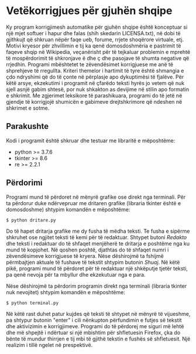 # Vetëkorrigjues për gjuhën shqipe

Ky program korrigjimesh automatike për gjuhën shqipe është konceptuar si
një mjet softuer i hapur dhe falas (shih skedarin LICENSA.txt), në dobi të
gjithkujt që shkruan nëpër faqe ueb, forume, rrjete shoqërore virtuale, etj.
Motivi kryesor për zhvillimin e tij ka qenë domosdoshmëria e pastrimit të
faqeve shqip në Wikipedia, veçanërisht për të tejkaluar problemin e mprehtë
të mospërdorimit të shkronjave ë dhe ç dhe pasojave të shumta negative që
rrjedhin. Programi mbështetet te zëvendësimet korrigjuese me anë të
shprehjeve të rregullta. Kriteri themelor i hartimit të tyre është shmangia
e çdo ndryshimi që do të çonte në përplasje apo dykuptimësi të fjalëve. Për
këtë arsye, ekzekutimi i programit në çfarëdo teksti hyrës jo vetem që nuk
sjell asnjë gabim shtesë, por nuk shkakton as devijime në stilin apo formatin
e shkrimit. Me zgjerimet leksikore të parashikuara, programi do të jetë në
gjendje të korrigjojë shumicën e gabimeve drejtshkrimore që ndeshen në
shkrimet e sotme.

## Parakushte

Kodi i programit është shkruar dhe testuar me libraritë e mëposhtëme:
- python >= 3.7.6
- tkinter >= 8.6
- re >= 2.2.1

## Përdorimi

Programi mund të përdoret në mënyrë grafike ose direkt nga terminali. Për
ta përdorur duke ndërvepruar me dritaren grafike (libraria tkinter është
e domosdoshme) shtypim komandën e mëposhtëme:

```
$ python dritare.py
```

Do të hapet dritarja grafike me dy fusha të mëdha teksti. Te fusha 
e sipërme shkruhet ose ngjitet teksti të kemi për të redaktuar. Shtypet
butoni *Redakto* dhe teksti i redaktuar do të shfaqet menjëherë te dritarja
e poshtëme nga ku mund të kopjohet. Në qoshen poshtë, djathtas do të 
shfaqet numri i zëvendësimeve korrigjuese të kryera. Nëse dëshirojmë ta
fshijmë përmbajtjen aktuale të fushave të tekstit shtypim butonin *Shuaj*.
Në këtë pikë, programi mund të përdoret për të redaktuar një shkëputje
tjetër teksti, pa qenë nevoja për ta mbyllur dhe ekzekutuar nga e para.

Nëse dëshirojmë ta përdorim programin direkt nga terminali (libraria tkinter
nuk nevojitet) shtypim komandën e mëposhtëme:

```
$ python terminal.py
```

Në këtë rast duhet patur kujdes që teksti të shtypet në mënyrë të vijueshme,
pa shtypur butonin "enter" i cili nënkupton përfundimin e futjes së tekstit
dhe aktivizimin e korrigjimeve. Programi do të përdorej me siguri më lehtë
dhe më shpejtë i ndërtuar si një mbishtim për shfletuesin Firefox, çka do
bënte të mundur thirrjen e tij mbi të gjithë tekstin e fushës së shfletuesit.
Një realizim i tillë ngelet në prespektivë.
